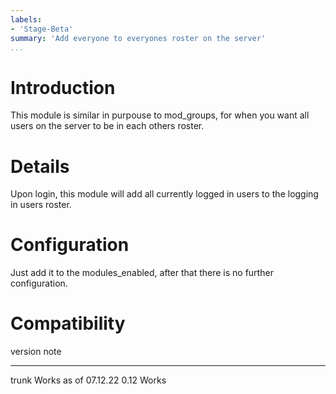 ```yaml
---
labels:
- 'Stage-Beta'
summary: 'Add everyone to everyones roster on the server'
...
```


Introduction
============

This module is similar in purpouse to mod\_groups, for when you want all
users on the server to be in each others roster.

Details
=======

Upon login, this module will add all currently logged in users to the
logging in users roster.

Configuration
=============

Just add it to the modules\_enabled, after that there is no further
configuration.

Compatibility
=============

  version   note
  --------- ----------------------
  trunk     Works as of 07.12.22
  0.12      Works
